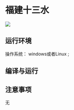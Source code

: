 # 福建十三水


![](https://img.shields.io/badge/language-objc-orange.svg)

## 运行环境

操作系统： windows或者Linux ;



## 编译与运行




## 注意事项

无

